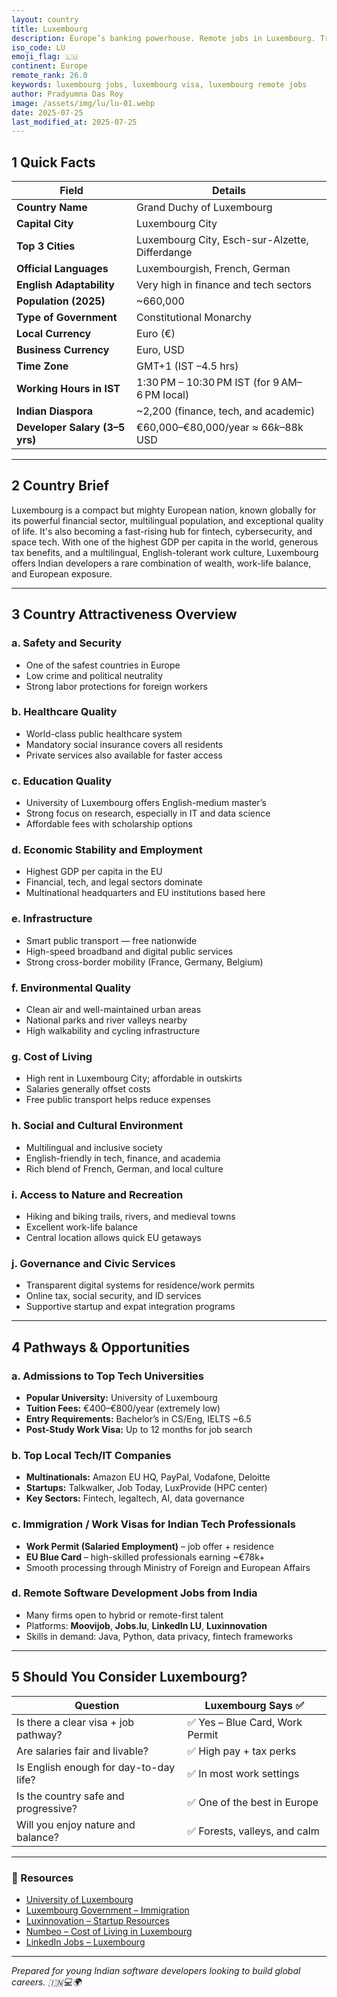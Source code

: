 ```yaml
---
layout: country
title: Luxembourg
description: Europe’s banking powerhouse. Remote jobs in Luxembourg. Trilp AI curated info. Indians in Luxembourg.
iso_code: LU
emoji_flag: 🇱🇺
continent: Europe
remote_rank: 26.0
keywords: luxembourg jobs, luxembourg visa, luxembourg remote jobs
author: Pradyumna Das Roy
image: /assets/img/lu/lu-01.webp
date: 2025-07-25
last_modified_at: 2025-07-25
---
```


## 1 Quick Facts

| Field                          | Details                                        |
| ------------------------------ | ---------------------------------------------- |
| **Country Name**               | Grand Duchy of Luxembourg                      |
| **Capital City**               | Luxembourg City                                |
| **Top 3 Cities**               | Luxembourg City, Esch-sur-Alzette, Differdange |
| **Official Languages**         | Luxembourgish, French, German                  |
| **English Adaptability**       | Very high in finance and tech sectors          |
| **Population (2025)**          | ~660,000                                       |
| **Type of Government**         | Constitutional Monarchy                        |
| **Local Currency**             | Euro (€)                                       |
| **Business Currency**          | Euro, USD                                      |
| **Time Zone**                  | GMT+1 (IST –4.5 hrs)                           |
| **Working Hours in IST**       | 1:30 PM – 10:30 PM IST (for 9 AM–6 PM local)   |
| **Indian Diaspora**            | ~2,200 (finance, tech, and academic)           |
| **Developer Salary (3–5 yrs)** | €60,000–€80,000/year ≈ $66k–$88k USD           |

---

## 2 Country Brief

Luxembourg is a compact but mighty European nation, known globally for its powerful financial sector, multilingual population, and exceptional quality of life. It's also becoming a fast-rising hub for fintech, cybersecurity, and space tech. With one of the highest GDP per capita in the world, generous tax benefits, and a multilingual, English-tolerant work culture, Luxembourg offers Indian developers a rare combination of wealth, work-life balance, and European exposure.

---

## 3 Country Attractiveness Overview

### a. Safety and Security

- One of the safest countries in Europe
- Low crime and political neutrality
- Strong labor protections for foreign workers

### b. Healthcare Quality

- World-class public healthcare system
- Mandatory social insurance covers all residents
- Private services also available for faster access

### c. Education Quality

- University of Luxembourg offers English-medium master’s
- Strong focus on research, especially in IT and data science
- Affordable fees with scholarship options

### d. Economic Stability and Employment

- Highest GDP per capita in the EU
- Financial, tech, and legal sectors dominate
- Multinational headquarters and EU institutions based here

### e. Infrastructure

- Smart public transport — free nationwide
- High-speed broadband and digital public services
- Strong cross-border mobility (France, Germany, Belgium)

### f. Environmental Quality

- Clean air and well-maintained urban areas
- National parks and river valleys nearby
- High walkability and cycling infrastructure

### g. Cost of Living

- High rent in Luxembourg City; affordable in outskirts
- Salaries generally offset costs
- Free public transport helps reduce expenses

### h. Social and Cultural Environment

- Multilingual and inclusive society
- English-friendly in tech, finance, and academia
- Rich blend of French, German, and local culture

### i. Access to Nature and Recreation

- Hiking and biking trails, rivers, and medieval towns
- Excellent work-life balance
- Central location allows quick EU getaways

### j. Governance and Civic Services

- Transparent digital systems for residence/work permits
- Online tax, social security, and ID services
- Supportive startup and expat integration programs

---

## 4 Pathways & Opportunities

### a. Admissions to Top Tech Universities

- **Popular University:** University of Luxembourg
- **Tuition Fees:** €400–€800/year (extremely low)
- **Entry Requirements:** Bachelor’s in CS/Eng, IELTS ~6.5
- **Post-Study Work Visa:** Up to 12 months for job search

### b. Top Local Tech/IT Companies

- **Multinationals:** Amazon EU HQ, PayPal, Vodafone, Deloitte
- **Startups:** Talkwalker, Job Today, LuxProvide (HPC center)
- **Key Sectors:** Fintech, legaltech, AI, data governance

### c. Immigration / Work Visas for Indian Tech Professionals

- **Work Permit (Salaried Employment)** – job offer + residence
- **EU Blue Card** – high-skilled professionals earning ~€78k+
- Smooth processing through Ministry of Foreign and European Affairs

### d. Remote Software Development Jobs from India

- Many firms open to hybrid or remote-first talent
- Platforms: **Moovijob**, **Jobs.lu**, **LinkedIn LU**, **Luxinnovation**
- Skills in demand: Java, Python, data privacy, fintech frameworks

---

## 5 Should You Consider Luxembourg?

| Question                               | Luxembourg Says ✅              |
| -------------------------------------- | ------------------------------- |
| Is there a clear visa + job pathway?   | ✅ Yes – Blue Card, Work Permit |
| Are salaries fair and livable?         | ✅ High pay + tax perks         |
| Is English enough for day-to-day life? | ✅ In most work settings        |
| Is the country safe and progressive?   | ✅ One of the best in Europe    |
| Will you enjoy nature and balance?     | ✅ Forests, valleys, and calm   |

---

### 🔗 Resources

- [University of Luxembourg](https://wwwen.uni.lu/)
- [Luxembourg Government – Immigration](https://guichet.public.lu/en/citoyens/immigration.html)
- [Luxinnovation – Startup Resources](https://www.luxinnovation.lu/)
- [Numbeo – Cost of Living in Luxembourg](https://www.numbeo.com/cost-of-living/in/Luxembourg)
- [LinkedIn Jobs – Luxembourg](https://www.linkedin.com/jobs/search/?location=Luxembourg)

---

_Prepared for young Indian software developers looking to build global careers. 🇮🇳💻🌍_
